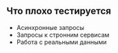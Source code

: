 ##  Что плохо тестируется

* Асинхронные запросы
* Запросы к стронним сервисам
* Работа с реальными данными
